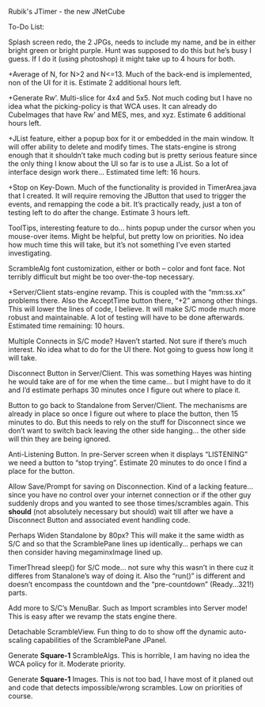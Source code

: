 Rubik's JTimer - the new JNetCube


To-Do List:

Splash screen redo, the 2 JPGs, needs to include my name, and be in either bright green or bright purple. Hunt was supposed to do this but he’s busy I guess. If I do it (using photoshop) it might take up to 4 hours for both.

+Average of N, for N>2 and N<=13. Much of the back-end is implemented, non of the UI for it is. Estimate 2 additional hours left.

+Generate Rw’. Multi-slice for 4x4 and 5x5. Not much coding but I have no idea what the picking-policy is that WCA uses. It can already do CubeImages that have Rw’ and MES, mes, and xyz. Estimate 6 additional hours left.

+JList feature, either a popup box for it or embedded in the main window. It will offer ability to delete and modify times. The stats-engine is strong enough that it shouldn’t take much coding but is pretty serious feature since the only thing I know about the UI so far is to use a JList. So a lot of interface design work there… Estimated time left: 16 hours.

+Stop on Key-Down. Much of the functionality is provided in TimerArea.java that I created. It will require removing the JButton that used to trigger the events, and remapping the code a bit. It’s practically ready, just a ton of testing left to do after the change. Estimate 3 hours left.

ToolTips, interesting feature to do… hints popup under the cursor when you mouse-over items. Might be helpful, but pretty low on priorities. No idea how much time this will take, but it’s not something I’ve even started investigating.

ScrambleAlg font customization, either or both – color and font face. Not terribly difficult but might be too over-the-top necessary.

+Server/Client stats-engine revamp. This is coupled with the “mm:ss.xx” problems there. Also the AcceptTime button there, “+2” among other things. This will lower the lines of code, I believe. It will make S/C mode much more robust and maintainable. A lot of testing will have to be done afterwards. Estimated time remaining: 10 hours.

Multiple Connects in S/C mode? Haven’t started. Not sure if there’s much interest. No idea what to do for the UI there. Not going to guess how long it will take.

Disconnect Button in Server/Client. This was something Hayes was hinting he would take are of for me when the time came… but I might have to do it and I’d estimate perhaps 30 minutes once I figure out where to place it.

Button to go back to Standalone from Server/Client. The mechanisms are already in place so once I figure out where to place the button, then 15 minutes to do. But this needs to rely on the stuff for Disconnect since we don’t want to switch back leaving the other side hanging… the other side will thin they are being ignored.

Anti-Listening Button. In pre-Server screen when it displays “LISTENING” we need a button to “stop trying”. Estimate 20 minutes to do once I find a place for the button.

Allow Save/Prompt for saving on Disconnection. Kind of a lacking feature… since you have no control over your internet connection or if the other guy suddenly drops and you wanted to see those times/scrambles again. This **should** (not absolutely necessary but should) wait till after we have a Disconnect Button and associated event handling code.

Perhaps Widen Standalone by 80px? This will make it the same width as S/C and so that the ScramblePane lines up identically… perhaps we can then consider having megaminxImage lined up.

TimerThread sleep() for S/C mode… not sure why this wasn’t in there cuz it differes from Stanalone’s way of doing it. Also the “run()” is different and doesn’t encompass the countdown and the “pre-countdown” (Ready…321!) parts.

Add more to S/C’s MenuBar. Such as Import scrambles into Server mode! This is easy after we revamp the stats engine there.

Detachable ScrambleView. Fun thing to do to show off the dynamic auto-scaling capabilities of the ScramblePane JPanel.

Generate **Square-1** ScrambleAlgs. This is horrible, I am having no idea the WCA policy for it. Moderate priority.

Generate **Square-1** Images. This is not too bad, I have most of it planed out and code that detects impossible/wrong scrambles. Low on priorities of course.
